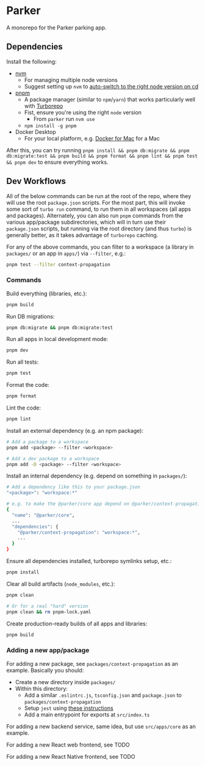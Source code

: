 # Parker

A monorepo for the Parker parking app.

## Dependencies

Install the following:

- [nvm](https://github.com/nvm-sh/nvm)
  - For managing multiple node versions
  - Suggest setting up `nvm` to [auto-switch to the right node version on cd](https://github.com/nvm-sh/nvm#deeper-shell-integration)
- [pnpm](https://pnpm.io/)
  - A package manager (similar to `npm`/`yarn`) that works particularly well with [Turborepo](https://turborepo.org/)
  - Fist, ensure you're using the right `node` version
    - From `parker` run `nvm use`
  - `npm install -g pnpm`
- Docker Desktop
  - For your local platform, e.g. [Docker for Mac](https://docs.docker.com/desktop/install/mac-install/) for a Mac

After this, you can try running `pnpm install && pnpm db:migrate && pnpm db:migrate:test && pnpm build && pnpm format && pnpm lint && pnpm test && pnpm dev` to ensure everything works.

## Dev Workflows

All of the below commands can be run at the root of the repo, where they will use the root `package.json` scripts. For the most part, this will invoke some sort of `turbo run` command, to run them in all workspaces (all apps and packages). Alternately, you can also run `pnpm` commands from the various app/package subdirectories, which will in turn use their `package.json` scripts, but running via the root directory (and thus `turbo`) is generally better, as it takes advantage of `turborepo` caching.

For any of the above commands, you can filter to a workspace (a library in `packages/` or an app in `apps/`) via `--filter`, e.g.:

```bash
pnpm test --filter context-propagation
```

### Commands

Build everything (libraries, etc.):

```bash
pnpm build
```

Run DB migrations:

```bash
pnpm db:migrate && pnpm db:migrate:test
```

Run all apps in local development mode:

```bash
pnpm dev
```

Run all tests:

```bash
pnpm test
```

Format the code:

```bash
pnpm format
```

Lint the code:

```bash
pnpm lint
```

Install an external dependency (e.g. an npm package):

```bash
# Add a package to a workspace
pnpm add <package> --filter <workspace>

# Add a dev package to a workspace
pnpm add -D <package> --filter <workspace>
```

Install an internal dependency (e.g. depend on something in `packages/`):

```bash
# Add a dependency like this to your package.json
"<package>": "workspace:*"

# e.g. to make the @parker/core app depend on @parker/context-propagation
{
  "name": "@parker/core",
  ...
  "dependencies": {
    "@parker/context-propagation": "workspace:*",
    ...
  }
}
```

Ensure all dependencies installed, turborepo symlinks setup, etc.:

```bash
pnpm install
```

Clear all build artifacts (`node_modules`, etc.):

```bash
pnpm clean

# Or for a real "hard" version
pnpm clean && rm pnpm-lock.yaml
```

Create production-ready builds of all apps and libraries:

```bash
pnpm build
```

### Adding a new app/package

For adding a new package, see `packages/context-propagation` as an example. Basically you should:

- Create a new directory inside `packages/`
- Within this directory:
  - Add a similar `.eslintrc.js`, `tsconfig.json` and `package.json` to `packages/context-propagation`
  - Setup `jest` using [these instructions](https://kulshekhar.github.io/ts-jest/docs/getting-started/installation/)
  - Add a main entrypoint for exports at `src/index.ts`

For adding a new backend service, same idea, but use `src/apps/core` as an example.

For adding a new React web frontend, see TODO

For adding a new React Native frontend, see TODO
